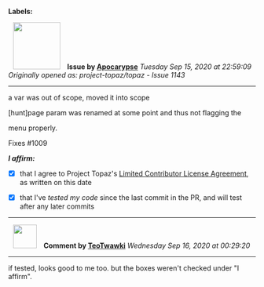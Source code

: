 **Labels:**



<a href="https://github.com/Apocarypse"><img src="https://avatars1.githubusercontent.com/u/45616576?v=4" width="96" height="96" hspace="10"></img></a> **Issue by [Apocarypse](https://github.com/Apocarypse)**
_Tuesday Sep 15, 2020 at 22:59:09_
_Originally opened as: project-topaz/topaz - Issue 1143_

----

a var was out of scope, moved it into scope
[hunt]page param was renamed at some point and thus not flagging the
menu properly.

Fixes #1009 

<!-- place 'x' mark between square [] brackets to affirm: -->
**_I affirm:_**
- [x] that I agree to Project Topaz's [Limited Contributor License Agreement](http://project-topaz.com/blob/release/CONTRIBUTOR_AGREEMENT.md), as written on this date
- [x] that I've _tested my code_ since the last commit in the PR, and will test after any later commits




----
<a href="https://github.com/TeoTwawki"><img src="https://avatars0.githubusercontent.com/u/6871475?v=4" width="48" height="48" hspace="10"></img></a> **Comment by [TeoTwawki](https://github.com/TeoTwawki)**
_Wednesday Sep 16, 2020 at 00:29:20_

----

if tested, looks good to me too. but the boxes weren't checked under "I affirm".
